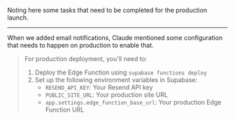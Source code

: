 Noting here some tasks that need to be completed for the production launch.

---

When we added email notifications, Claude mentioned some configuration that needs to happen on production to enable that.

> For production deployment, you'll need to:
>
> 1. Deploy the Edge Function using `supabase functions deploy`
> 2. Set up the following environment variables in Supabase:
>    - `RESEND_API_KEY`: Your Resend API key
>    - `PUBLIC_SITE_URL`: Your production site URL
>    - `app.settings.edge_function_base_url`: Your production Edge Function URL
